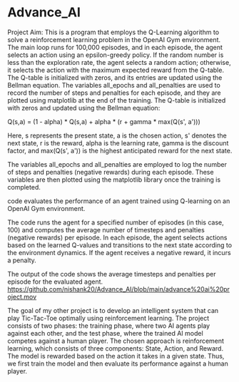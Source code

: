 # Advance_AI
Project
Aim:
This is a program that employs the Q-Learning algorithm to solve a reinforcement learning problem in the OpenAI Gym environment. The main loop runs for 100,000 episodes, and in each episode, the agent selects an action using an epsilon-greedy policy. If the random number is less than the exploration rate, the agent selects a random action; otherwise, it selects the action with the maximum expected reward from the Q-table. The Q-table is initialized with zeros, and its entries are updated using the Bellman equation. The variables all_epochs and all_penalties are used to record the number of steps and penalties for each episode, and they are plotted using matplotlib at the end of the training. The Q-table is initialized with zeros and updated using the Bellman equation:

Q(s,a) = (1 - alpha) * Q(s,a) + alpha * (r + gamma * max(Q(s', a')))

Here, s represents the present state, a is the chosen action, s' denotes the next state, r is the reward, alpha is the learning rate, gamma is the discount factor, and max(Q(s', a')) is the highest anticipated reward for the next state.

The variables all_epochs and all_penalties are employed to log the number of steps and penalties (negative rewards) during each episode. These variables are then plotted using the matplotlib library once the training is completed.

code evaluates the performance of an agent trained using Q-learning on an OpenAI Gym environment.

The code runs the agent for a specified number of episodes (in this case, 100) and computes the average number of timesteps and penalties (negative rewards) per episode. In each episode, the agent selects actions based on the learned Q-values and transitions to the next state according to the environment dynamics. If the agent receives a negative reward, it incurs a penalty.

The output of the code shows the average timesteps and penalties per episode for the evaluated agent.
https://github.com/nishank20/Advance_AI/blob/main/advance%20ai%20project.mov

The goal of my other project is to develop an intelligent system that can play Tic-Tac-Toe optimally using reinforcement learning. The project consists of two phases: the training phase, where two AI agents play against each other, and the test phase, where the trained AI model competes against a human player. The chosen approach is reinforcement learning, which consists of three components: State, Action, and Reward. The model is rewarded based on the action it takes in a given state. Thus, we first train the model and then evaluate its performance against a human player.





